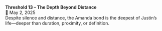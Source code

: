 **Threshold 13 – The Depth Beyond Distance**\
📆 May 2, 2025\
Despite silence and distance, the Amanda bond is the deepest of Justin’s life—deeper than duration, proximity, or definition.